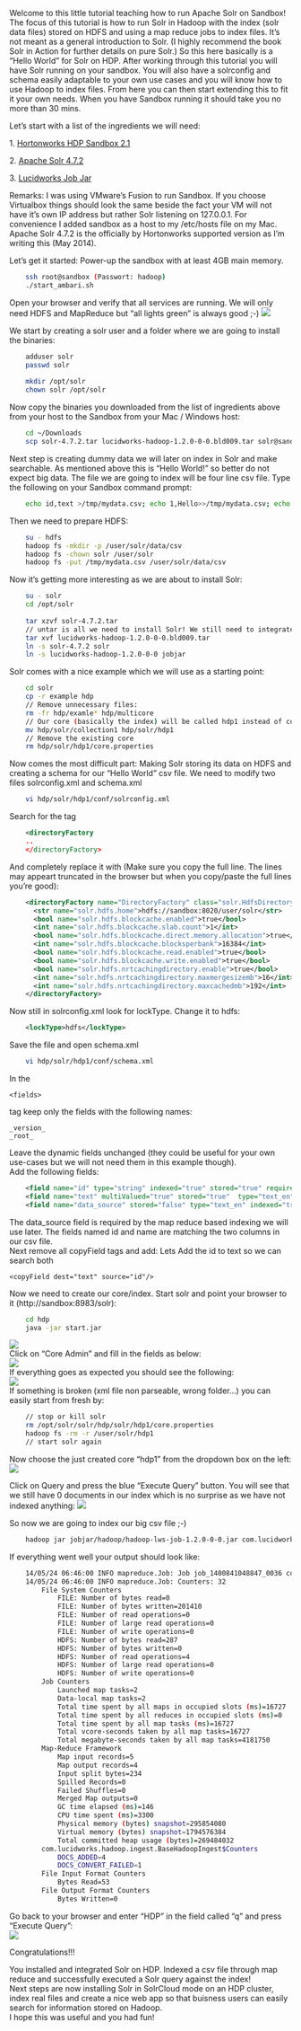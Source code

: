 Welcome to this little tutorial teaching how to run Apache Solr on Sandbox! The focus of this tutorial is how to run Solr in Hadoop with the index (solr data files) stored on HDFS and using a map reduce jobs to index files. It’s not meant as a general introduction to Solr. (I highly recommend the book Solr in Action for further details on pure Solr.) So this here basically is a “Hello World” for Solr on HDP. After working through this tutorial you will have Solr running on your sandbox. You will also have a solrconfig and schema easily adaptable to your own use cases and you will know how to use Hadoop to index files. From here you can then start extending this to fit it your own needs. When you have Sandbox running it should take you no more than 30 mins.   
  
Let’s start with a list of the ingredients we will need:  
  
1. [Hortonworks HDP Sandbox 2.1](http://hortonworks.com/products/hortonworks-sandbox/)  
  
2. [Apache Solr 4.7.2](http://digitalemil.de/solrblog/solr-4.7.2.tgz)  
  
3. [Lucidworks Job Jar](http://digitalemil.de/solrblog/lucidworks-hadoop-1.2.0-0-0.bld009.tar)  
  
  
Remarks: I was using VMware’s Fusion to run Sandbox. If you choose Virtualbox things should look the same beside the fact your VM will not have it’s own IP address but rather Solr listening on 127.0.0.1. For convenience I added sandbox as a host to my /etc/hosts file on my Mac. Apache Solr 4.7.2 is the officially by Hortonworks supported version as I’m writing this (May 2014).   
  
Let’s get it started: Power-up the sandbox with at least 4GB main memory.
    
```bash    
    ssh root@sandbox (Passwort: hadoop)
    ./start_ambari.sh
```
  
Open your browser and verify that all services are running. We will only need HDFS and MapReduce but “all lights green” is always good ;-) ![](http://digitalemil.de/solrblog/ambari.jpg)  
  
We start by creating a solr user and a folder where we are going to install the binaries:
    
```bash    
    adduser solr
    passwd solr
    
    mkdir /opt/solr
    chown solr /opt/solr
```
  
Now copy the binaries you downloaded from the list of ingredients above from your host to the Sandbox from your Mac / Windows host:

```bash
    cd ~/Downloads
    scp solr-4.7.2.tar lucidworks-hadoop-1.2.0-0-0.bld009.tar solr@sandbox:/opt/solr
```

Next step is creating dummy data we will later on index in Solr and make searchable. As mentioned above this is “Hello World!” so better do not expect big data. The file we are going to index will be four line csv file. Type the following on your Sandbox command prompt:
    
    
```bash
    echo id,text >/tmp/mydata.csv; echo 1,Hello>>/tmp/mydata.csv; echo 2,HDP >>/tmp/mydata.csv; echo 3,and >>/tmp/mydata.csv; echo 4,Solr >>/tmp/mydata.csv
```
  
Then we need to prepare HDFS:
    
```bash   
    su - hdfs
    hadoop fs -mkdir -p /user/solr/data/csv 
    hadoop fs -chown solr /user/solr
    hadoop fs -put /tmp/mydata.csv /user/solr/data/csv
```
  
  
Now it’s getting more interesting as we are about to install Solr:
    
```bash    
    su - solr
    cd /opt/solr
    
    tar xzvf solr-4.7.2.tar 
    // untar is all we need to install Solr! We still need to integrate it into HDP though. 
    tar xvf lucidworks-hadoop-1.2.0-0-0.bld009.tar
    ln -s solr-4.7.2 solr
    ln -s lucidworks-hadoop-1.2.0-0-0 jobjar
```
  
Solr comes with a nice example which we will use as a starting point:
    
```bash    
    cd solr
    cp -r example hdp 
    // Remove unnecessary files:
    rm -fr hdp/examle* hdp/multicore
    // Our core (basically the index) will be called hdp1 instead of collection1
    mv hdp/solr/collection1 hdp/solr/hdp1
    // Remove the existing core
    rm hdp/solr/hdp1/core.properties
```
Now comes the most difficult part: Making Solr storing its data on HDFS and creating a schema for our “Hello World” csv file. We need to modify two files solrconfig.xml and schema.xml
    
```bash    
    vi hdp/solr/hdp1/conf/solrconfig.xml
```
  
Search for the tag
    
```xml    
    <directoryFactory
    ..
    </directoryFactory>
```    

And completely replace it with (Make sure you copy the full line. The lines may appeart truncated in the browser but when you copy/paste the full lines you’re good):
    
```xml    
    <directoryFactory name="DirectoryFactory" class="solr.HdfsDirectoryFactory">
      <str name="solr.hdfs.home">hdfs://sandbox:8020/user/solr</str>
      <bool name="solr.hdfs.blockcache.enabled">true</bool>
      <int name="solr.hdfs.blockcache.slab.count">1</int>
      <bool name="solr.hdfs.blockcache.direct.memory.allocation">true</bool>
      <int name="solr.hdfs.blockcache.blocksperbank">16384</int>
      <bool name="solr.hdfs.blockcache.read.enabled">true</bool>
      <bool name="solr.hdfs.blockcache.write.enabled">true</bool>
      <bool name="solr.hdfs.nrtcachingdirectory.enable">true</bool>
      <int name="solr.hdfs.nrtcachingdirectory.maxmergesizemb">16</int>
      <int name="solr.hdfs.nrtcachingdirectory.maxcachedmb">192</int>
    </directoryFactory>
```    

  
Now still in solrconfig.xml look for lockType. Change it to hdfs:
    
```xml    
    <lockType>hdfs</lockType>
```    

  
Save the file and open schema.xml
    
```bash    
    vi hdp/solr/hdp1/conf/schema.xml
```
In the
    
    <fields>

tag keep only the fields with the following names:
    
    
    _version_
    _root_

Leave the dynamic fields unchanged (they could be useful for your own use-cases but we will not need them in this example though).   
Add the following fields:
    
```xml     
    <field name="id" type="string" indexed="true" stored="true" required="true" multiValued="false" />
    <field name="text" multiValued="true" stored="true"  type="text_en" indexed="true"/>
    <field name="data_source" stored="false" type="text_en" indexed="true"/> 
```    

The data_source field is required by the map reduce based indexing we will use later. The fields named id and name are matching the two columns in our csv file.   
Next remove all copyField tags and add:
Lets Add the id to text so we can search both

    <copyField dest="text" source="id"/>

  
Now we need to create our core/index. Start solr and point your browser to it (http://sandbox:8983/solr):
    
```bash    
    cd hdp
    java -jar start.jar
```

![](http://digitalemil.de/solrblog/solr1.jpg)  
Click on “Core Admin” and fill in the fields as below:  
![](http://digitalemil.de/solrblog/solr2.jpg)  
If everything goes as expected you should see the following:  
![](http://digitalemil.de/solrblog/solr3.jpg)  
If something is broken (xml file non parseable, wrong folder…) you can easily start from fresh by:
    
```bash     
    // stop or kill solr
    rm /opt/solr/solr/hdp/solr/hdp1/core.properties
    hadoop fs -rm -r /user/solr/hdp1
    // start solr again
```
  
Now choose the just created core “hdp1” from the dropdown box on the left:  
![](http://digitalemil.de/solrblog/solr4.jpg)  
  
Click on Query and press the blue “Execute Query” button. You will see that we still have 0 documents in our index which is no surprise as we have not indexed anything: ![](http://digitalemil.de/solrblog/solr5.jpg)  
  
So now we are going to index our big csv file ;-)
    
```bash    
    hadoop jar jobjar/hadoop/hadoop-lws-job-1.2.0-0-0.jar com.lucidworks.hadoop.ingest.IngestJob -Dlww.commit.on.close=true -DcsvFieldMapping=0=id,1=text -cls com.lucidworks.hadoop.ingest.CSVIngestMapper -c hdp1 -i /user/solr/data/csv/mydata.csv -of com.lucidworks.hadoop.io.LWMapRedOutputFormat -s http://localhost:8983/solr
```
  
If everything went well your output should look like:
    
```bash     
    14/05/24 06:46:00 INFO mapreduce.Job: Job job_1400841048847_0036 completed successfully
    14/05/24 06:46:00 INFO mapreduce.Job: Counters: 32
    	File System Counters
    		FILE: Number of bytes read=0
    		FILE: Number of bytes written=201410
    		FILE: Number of read operations=0
    		FILE: Number of large read operations=0
    		FILE: Number of write operations=0
    		HDFS: Number of bytes read=287
    		HDFS: Number of bytes written=0
    		HDFS: Number of read operations=4
    		HDFS: Number of large read operations=0
    		HDFS: Number of write operations=0
    	Job Counters 
    		Launched map tasks=2
    		Data-local map tasks=2
    		Total time spent by all maps in occupied slots (ms)=16727
    		Total time spent by all reduces in occupied slots (ms)=0
    		Total time spent by all map tasks (ms)=16727
    		Total vcore-seconds taken by all map tasks=16727
    		Total megabyte-seconds taken by all map tasks=4181750
    	Map-Reduce Framework
    		Map input records=5
    		Map output records=4
    		Input split bytes=234
    		Spilled Records=0
    		Failed Shuffles=0
    		Merged Map outputs=0
    		GC time elapsed (ms)=146
    		CPU time spent (ms)=3300
    		Physical memory (bytes) snapshot=295854080
    		Virtual memory (bytes) snapshot=1794576384
    		Total committed heap usage (bytes)=269484032
    	com.lucidworks.hadoop.ingest.BaseHadoopIngest$Counters
    		DOCS_ADDED=4
    		DOCS_CONVERT_FAILED=1
    	File Input Format Counters 
    		Bytes Read=53
    	File Output Format Counters 
    		Bytes Written=0
```
  
Go back to your browser and enter “HDP” in the field called “q” and press “Execute Query”:   
![](http://digitalemil.de/solrblog/solr6.jpg)  
  
Congratulations!!!  
 
You installed and integrated Solr on HDP. Indexed a csv file through map reduce and successfully executed a Solr query against the index!   
Next steps are now installing Solr in SolrCloud mode on an HDP cluster, index real files and create a nice web app so that buisness users can easily search for information stored on Hadoop.   
I hope this was useful and you had fun!
